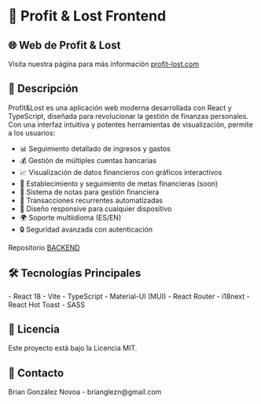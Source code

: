 <h1>🚀 Profit & Lost Frontend</h1>

<h2>🌐 Web de Profit & Lost</h2>
Visita nuestra página para más información <a href="https://profit-lost.com" target="_blank" rel="noopener noreferrer">profit-lost.com</a>

<h2>📝 Descripción</h2>
Profit&Lost es una aplicación web moderna desarrollada con React y TypeScript, diseñada para revolucionar la gestión de finanzas personales. Con una interfaz intuitiva y potentes herramientas de visualización, permite a los usuarios:

- 📊 Seguimiento detallado de ingresos y gastos
- 💰 Gestión de múltiples cuentas bancarias
- 📈 Visualización de datos financieros con gráficos interactivos
- 🎯 Establecimiento y seguimiento de metas financieras (soon)
- 📝 Sistema de notas para gestión financiera
- 🔄 Transacciones recurrentes automatizadas
- 📱 Diseño responsive para cualquier dispositivo
- 🌍 Soporte multiidioma (ES/EN)
- 🔒 Seguridad avanzada con autenticación

Repositorio <a href="https://github.com/brianglezn/PL-back-v2" target="_blank" rel="noopener noreferrer">BACKEND</a>

<h2>🛠️ Tecnologías Principales</h2>
- React 18
- Vite
- TypeScript
- Material-UI (MUI)
- React Router
- i18next
- React Hot Toast
- SASS

<h2>📄 Licencia</h2>
Este proyecto está bajo la Licencia MIT.

<h2>📧 Contacto</h2>
Brian González Novoa - brianglezn@gmail.com
